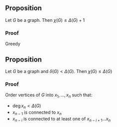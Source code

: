 ## Proposition
Let $G$ be a graph. Then $\chi(G)\leq \Delta(G)+1$
### Proof
Greedy

## Proposition
Let $G$ be a graph and $\delta(G)<\Delta(G)$.
Then $\chi(G)\leq \Delta(G)$
### Proof
Order vertices of $G$ into $x_{1},\dots ,x_{n}$ such that:
- $\deg x_{n}<\Delta(G)$
- $x_{n-1}$ is connected to $x_{n}$
- $x_{n-i}$ is connected to at least one of $x_{n-i+1}\dots x_{n}$
